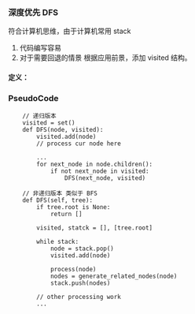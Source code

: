 ### 深度优先 DFS
符合计算机思维，由于计算机常用 stack
1. 代码编写容易
2. 对于需要回退的情景
根据应用前景，添加 visited 结构。

#### 定义：
### PseudoCode
```
    // 递归版本
    visited = set()
    def DFS(node, visited):
        visited.add(node)
        // process cur node here

        ... 
        for next_node in node.children():
            if not next_node in visited:
                DFS(next_node, visited)

    // 非递归版本 类似于 BFS
    def DFS(self, tree):
        if tree.root is None:
            return []

        visited, statck = [], [tree.root]

        while stack:
            node = stack.pop()
            visited.add(node)

            process(node)
            nodes = generate_related_nodes(node)
            stack.push(nodes)
        
        // other processing work
        ...
```

